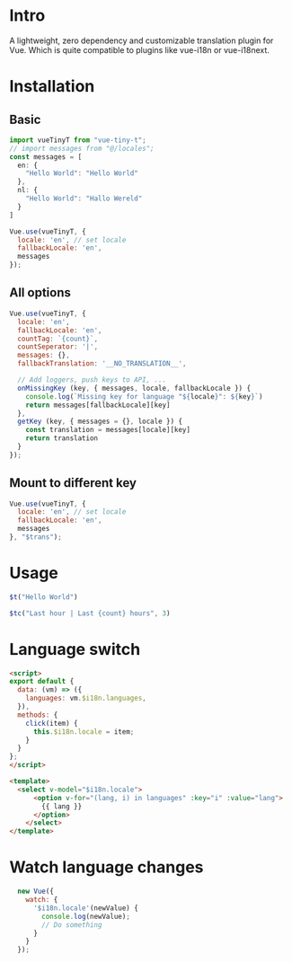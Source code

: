 # Intro
A lightweight, zero dependency and customizable translation plugin for Vue. Which is quite compatible to plugins like vue-i18n or vue-i18next.

# Installation
## Basic
```js
import vueTinyT from "vue-tiny-t";
// import messages from "@/locales";
const messages = [
  en: {
    "Hello World": "Hello World"
  },
  nl: {
    "Hello World": "Hallo Wereld"
  }
]

Vue.use(vueTinyT, {
  locale: 'en', // set locale
  fallbackLocale: 'en',
  messages
});
```

## All options
```js
Vue.use(vueTinyT, {
  locale: 'en',
  fallbackLocale: 'en',
  countTag: `{count}`,
  countSeperator: '|',
  messages: {},
  fallbackTranslation: '__NO_TRANSLATION__',

  // Add loggers, push keys to API, ...
  onMissingKey (key, { messages, locale, fallbackLocale }) {
    console.log(`Missing key for language "${locale}": ${key}`)
    return messages[fallbackLocale][key]
  },
  getKey (key, { messages = {}, locale }) {
    const translation = messages[locale][key]
    return translation
  }
});
```

## Mount to different key
```js
Vue.use(vueTinyT, {
  locale: 'en', // set locale
  fallbackLocale: 'en',
  messages
}, "$trans");

```
# Usage
```js
$t("Hello World")

$tc("Last hour | Last {count} hours", 3)
```

# Language switch
```html
<script>
export default {
  data: (vm) => ({
    languages: vm.$i18n.languages,
  }),
  methods: {
    click(item) {
      this.$i18n.locale = item;
    }
  }
};
</script>

<template>
  <select v-model="$i18n.locale">
      <option v-for="(lang, i) in languages" :key="i" :value="lang">
        {{ lang }}
      </option>
    </select>
</template>
```

# Watch language changes
```js
  new Vue({
    watch: {
      '$i18n.locale'(newValue) {
        console.log(newValue);
        // Do something
      }
    }
  });
```